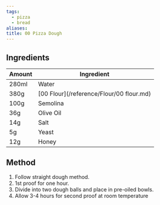 ```yaml
---
tags:
  - pizza
  - bread
aliases: 
title: 00 Pizza Dough
---
```

## Ingredients
| Amount | Ingredient                                            |
| ------ | ----------------------------------------------------- |
| 280ml  | Water                                                 |
| 380g   | [00 Flour](/reference/Flour/00 flour.md) |
| 100g   | Semolina                                              |
| 36g    | Olive Oil                                             |
| 14g    | Salt                                                  |
| 5g     | Yeast                                                 |
| 12g    | Honey                                                 |

## Method
1. Follow straight dough method. 
2. 1st proof for one hour. 
3. Divide into two dough balls and place in pre-oiled bowls. 
4. Allow 3-4 hours for second proof at room temperature